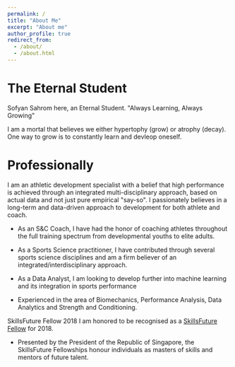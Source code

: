 ```yaml
---
permalink: /
title: "About Me"
excerpt: "About me"
author_profile: true
redirect_from: 
  - /about/
  - /about.html
---
```


The Eternal Student
======
Sofyan Sahrom here, an Eternal Student. "Always Learning, Always Growing"

I am a mortal that believes we either hypertophy (grow) or atrophy (decay). One way to grow is to constantly learn and devleop oneself.


Professionally
======

I am an athletic development specialist with a belief that high performance is achieved through an integrated multi-disciplinary approach, based on actual data and not just pure empirical "say-so". I passionately believes in a long-term and data-driven approach to development for both athlete and coach.

- As an S&C Coach, I have had the honor of coaching athletes throughout the full training spectrum from developmental youths to elite adults. 

- As a Sports Science practitioner, I have contributed through several sports science disciplines and am a firm believer of an integrated/interdisciplinary approach. 

- As a Data Analyst, I am looking to develop further into machine learning and its integration in sports performance

- Experienced in the area of Biomechanics, Performance Analysis, Data Analytics and Strength and Conditioning. 

SkillsFuture Fellow 2018
I am honored to be recognised as a [SkillsFuture Fellow](http://www.skillsfuture.sg/fellowships) for 2018. 
* Presented by the President of the Republic of Singapore, the SkillsFuture Fellowships honour individuals as masters of skills and mentors of future talent.


